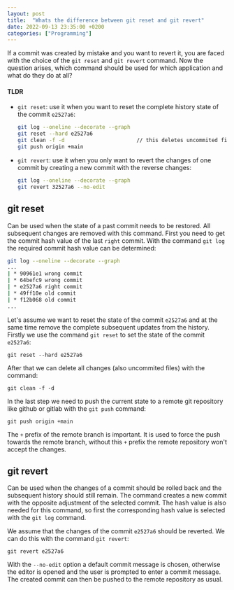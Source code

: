 ```yaml
---
layout: post
title:  "Whats the difference between git reset and git revert"
date: 2022-09-13 23:35:00 +0200
categories: ["Programming"]
---
```

If a commit was created by mistake and you want to revert it, you are faced with the choice of the `git reset` and `git revert` command. Now the question arises, which command should be used for which application and what do they do at all?

#### TLDR
- `git reset`: use it when you want to reset the complete history state of the commit `e2527a6`:
    ```bash
    git log --oneline --decorate --graph
    git reset --hard e2527a6
    git clean -f -d                       // this deletes uncommited files!!
    git push origin +main
    ```
- `git revert`: use it when you only want to revert the changes of one commit by creating a new commit with the reverse changes:
    ```bash
    git log --oneline --decorate --graph
    git revert 32527a6 --no-edit
    ```

## git reset
Can be used when the state of a past commit needs to be restored. All subsequent changes are removed with this command. First you need to get the commit hash value of the last `right` commit. With the command `git log` the required commit hash value can be determined:
```bash
git log --oneline --decorate --graph
...
| * 90961e1 wrong commit
| * 64befc9 wrong commit
| * e2527a6 right commit
| * 49ff10e old commit
| * f12b068 old commit
...
```

Let's assume we want to reset the state of the commit `e2527a6` and at the same time remove the complete subsequent updates from the history. Firstly we use the command `git reset` to set the state of the commit `e2527a6`:
```
git reset --hard e2527a6
```
After that we can delete all changes (also uncommited files) with the command:
```
git clean -f -d
```
In the last step we need to push the current state to a remote git repository like github or gitlab with the `git push` command:
```
git push origin +main
```
The `+` prefix of the remote branch is important. It is used to force the push towards the remote branch, without this `+` prefix the remote repository won't accept the changes.

## git revert
Can be used when the changes of a commit should be rolled back and the subsequent history should still remain. The command creates a new commit with the opposite adjustment of the selected commit. The hash value is also needed for this command, so first the corresponding hash value is selected with the `git log` command.

We assume that the changes of the commit `e2527a6` should be reverted. We can do this with the command `git revert`:
```
git revert e2527a6
```
With the `--no-edit` option a default commit message is chosen, otherwise the editor is opened and the user is prompted to enter a commit message. The created commit can then be pushed to the remote repository as usual.